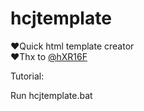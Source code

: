 # hcjtemplate
❤Quick html template creator
<br>
❤Thx to [@hXR16F](https://github.com/hXR16F/Echo-Color)

Tutorial:

Run hcjtemplate.bat

